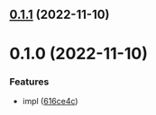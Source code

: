 

## [0.1.1](https://github.com/ededejr/lzc/compare/0.1.0...0.1.1) (2022-11-10)

# 0.1.0 (2022-11-10)


### Features

* impl ([616ce4c](https://github.com/ededejr/lzc/commit/616ce4c6e2167596de88d28cdc8e472e8b7c6f6c))